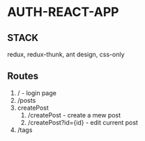 # AUTH-REACT-APP

## STACK

redux, redux-thunk, ant design, css-only

## Routes

1. / - login page
2. /posts
3. createPost
   1. /createPost - create a mew post
   2. /createPost?id={id} - edit current post
4. /tags
